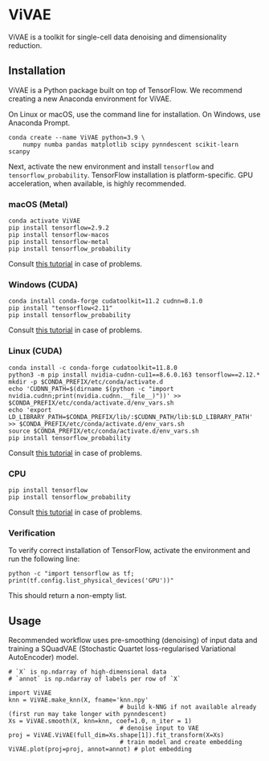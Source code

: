 # ViVAE

ViVAE is a toolkit for single-cell data denoising and dimensionality reduction.

## Installation

ViVAE is a Python package built on top of TensorFlow.
We recommend creating a new Anaconda environment for ViVAE.

On Linux or macOS, use the command line for installation.
On Windows, use Anaconda Prompt.

```
conda create --name ViVAE python=3.9 \
    numpy numba pandas matplotlib scipy pynndescent scikit-learn scanpy
```

Next, activate the new environment and install `tensorflow` and `tensorflow_probability`.
TensorFlow installation is platform-specific.
GPU acceleration, when available, is highly recommended.

### macOS (Metal)

```
conda activate ViVAE
pip install tensorflow=2.9.2
pip install tensorflow-macos
pip install tensorflow-metal
pip install tensorflow_probability
```

Consult [this tutorial](https://developer.apple.com/metal/tensorflow-plugin/) in case of problems.

### Windows (CUDA)

```
conda install conda-forge cudatoolkit=11.2 cudnn=8.1.0
pip install "tensorflow<2.11"
pip install tensorflow_probability
```

Consult [this tutorial](https://www.tensorflow.org/install/pip#windows-native) in case of problems.

### Linux (CUDA)

```
conda install -c conda-forge cudatoolkit=11.8.0
python3 -m pip install nvidia-cudnn-cu11==8.6.0.163 tensorflow==2.12.*
mkdir -p $CONDA_PREFIX/etc/conda/activate.d
echo 'CUDNN_PATH=$(dirname $(python -c "import nvidia.cudnn;print(nvidia.cudnn.__file__)"))' >> $CONDA_PREFIX/etc/conda/activate.d/env_vars.sh
echo 'export LD_LIBRARY_PATH=$CONDA_PREFIX/lib/:$CUDNN_PATH/lib:$LD_LIBRARY_PATH' >> $CONDA_PREFIX/etc/conda/activate.d/env_vars.sh
source $CONDA_PREFIX/etc/conda/activate.d/env_vars.sh
pip install tensorflow_probability

```

Consult [this tutorial](https://www.tensorflow.org/install/pip#linux) in case of problems.

### CPU

```
pip install tensorflow
pip install tensorflow_probability
```

Consult [this tutorial](https://www.tensorflow.org/install/pip#cpu) in case of problems.

### Verification

To verify correct installation of TensorFlow, activate the environment and run the following line:

```
python -c "import tensorflow as tf; print(tf.config.list_physical_devices('GPU'))"
```

This should return a non-empty list.

## Usage

Recommended workflow uses pre-smoothing (denoising) of input data and training a SQuadVAE (Stochastic Quartet loss-regularised Variational AutoEncoder) model.

```
# `X` is np.ndarray of high-dimensional data
# `annot` is np.ndarray of labels per row of `X`

import ViVAE
knn = ViVAE.make_knn(X, fname='knn.npy'
                               # build k-NNG if not available already (first run may take longer with pynndescent)
Xs = ViVAE.smooth(X, knn=knn, coef=1.0, n_iter = 1)
                               # denoise input to VAE
proj = ViVAE.ViVAE(full_dim=Xs.shape[1]).fit_transform(X=Xs)
                               # train model and create embedding
ViVAE.plot(proj=proj, annot=annot) # plot embedding
```
